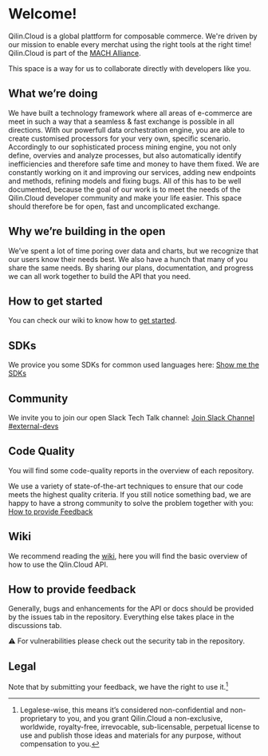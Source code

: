 # Welcome!

Qilin.Cloud is a global plattform for composable commerce. We're driven by our mission to enable every merchat using the right tools at the right time!
Qilin.Cloud is part of the [MACH Alliance](https://machalliance.org/).

This space is a way for us to collaborate directly with developers like you.


## What we’re doing

We have built a technology framework where all areas of e-commerce are meet in such a way that a seamless & fast exchange is possible in all directions.
With our powerfull data orchestration engine, you are able to create customised processors for your very own, specific scenario. Accordingly to our sophisticated process mining engine, you not only define, overvies and analyze processes, but also automatically identify inefficiencies and therefore safe time and money to have them fixed.
We are constantly working on it and improving our services, adding new endpoints and methods, refining models and fixing bugs. All of this has to be well documented, because the goal of our work is to meet the needs of the Qilin.Cloud developer community and make your life easier. This space should therefore be for open, fast and uncomplicated exchange.


## Why we’re building in the open

We’ve spent a lot of time poring over data and charts, but we recognize that our users know their needs best. We also have a hunch that many of you share the same needs. By sharing our plans, documentation, and progress we can all work together to build the API that you need.


## How to get started

You can check our wiki to know how to [get started](https://github.com/QilinCloud/QilinCloud/wiki/Get-started).

## SDKs

We provice you some SDKs for common used languages here: [Show me the SDKs](https://github.com/search?q=user%3AQilinCloud+SDK&type=repositories)


## Community

We invite you to join our open Slack Tech Talk channel: [Join Slack Channel #external-devs](https://join.slack.com/share/todo)


## Code Quality
You will find some code-quality reports in the overview of each repository.

We use a variety of state-of-the-art techniques to ensure that our code meets the highest quality criteria. If you still notice something bad, we are happy to have a strong community to solve the problem together with you: [How to provide Feedback](https://github.com/QilinCloud#how-to-provide-feedback)

## Wiki

We recommend reading the [wiki](https://github.com/QilinCloud/QilinCloud/wiki), here you will find the basic overview of how to use the Qlin.Cloud API. 

## How to provide feedback

Generally, bugs and enhancements for the API or docs should be provided by the issues tab in the repository. Everything else takes place in the discussions tab.

:warning: For vulnerabilities please check out the security tab in the repository.

## Legal

Note that by submitting your feedback, we have the right to use it.[^1]

[^1]:Legalese-wise, this means it’s considered non-confidential and non-proprietary to you, and you grant Qilin.Cloud a non-exclusive, worldwide, royalty-free, irrevocable, sub-licensable, perpetual license to use and publish those ideas and materials for any purpose, without compensation to you.

